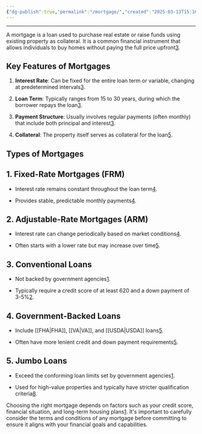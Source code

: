 ```yaml
---
{"dg-publish":true,"permalink":"/mortgage/","created":"2025-03-13T15:16:08.310-04:00","updated":"2025-03-13T15:16:34.888-04:00"}
---
```



---

A mortgage is a loan used to purchase real estate or raise funds using existing property as collateral. It is a common financial instrument that allows individuals to buy homes without paying the full price upfront[3](https://en.wikipedia.org/wiki/Mortgage).

## Key Features of Mortgages

1. **Interest Rate**: Can be fixed for the entire loan term or variable, changing at predetermined intervals[3](https://en.wikipedia.org/wiki/Mortgage).
    
2. **Loan Term**: Typically ranges from 15 to 30 years, during which the borrower repays the loan[3](https://en.wikipedia.org/wiki/Mortgage).
    
3. **Payment Structure**: Usually involves regular payments (often monthly) that include both principal and interest[3](https://en.wikipedia.org/wiki/Mortgage).
    
4. **Collateral**: The property itself serves as collateral for the loan[5](https://www.nerdwallet.com/article/mortgages/what-is-a-mortgage).
    

## Types of Mortgages

## 1. Fixed-Rate Mortgages (FRM)

- Interest rate remains constant throughout the loan term[4](https://myhome.freddiemac.com/blog/homebuying/understanding-common-types-of-mortgage-loans).
    
- Provides stable, predictable monthly payments[4](https://myhome.freddiemac.com/blog/homebuying/understanding-common-types-of-mortgage-loans).
    

## 2. Adjustable-Rate Mortgages (ARM)

- Interest rate can change periodically based on market conditions[4](https://myhome.freddiemac.com/blog/homebuying/understanding-common-types-of-mortgage-loans).
    
- Often starts with a lower rate but may increase over time[5](https://www.nerdwallet.com/article/mortgages/what-is-a-mortgage).
    

## 3. Conventional Loans

- Not backed by government agencies[1](https://www.bankrate.com/mortgages/types-of-mortgages/).
    
- Typically require a credit score of at least 620 and a down payment of 3-5%[2](https://www.rocketmortgage.com/learn/types-of-mortgages).
    

## 4. Government-Backed Loans

- Include [[FHA\|FHA]], [[VA\|VA]], and [[USDA\|USDA]] loans[5](https://www.nerdwallet.com/article/mortgages/what-is-a-mortgage).
    
- Often have more lenient credit and down payment requirements[5](https://www.nerdwallet.com/article/mortgages/what-is-a-mortgage).
    

## 5. Jumbo Loans

- Exceed the conforming loan limits set by government agencies[1](https://www.bankrate.com/mortgages/types-of-mortgages/).
    
- Used for high-value properties and typically have stricter qualification criteria[8](https://www.schwab.com/learn/story/types-of-mortgage-loans).
    

Choosing the right mortgage depends on factors such as your credit score, financial situation, and long-term housing plans[1](https://www.bankrate.com/mortgages/types-of-mortgages/). It's important to carefully consider the terms and conditions of any mortgage before committing to ensure it aligns with your financial goals and capabilities.